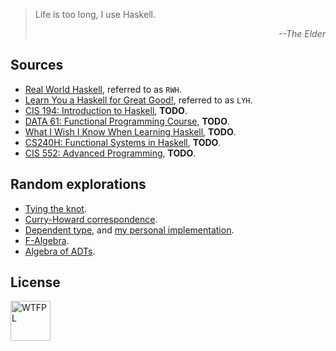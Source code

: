 > Life is too long, I use Haskell.
> <p align="right">
>   <i>--The Elder</i>
> </p>


Sources
---------------
- [Real World Haskell](http://book.realworldhaskell.org/read),
  referred to as `RWH`.
- [Learn You a Haskell for Great Good!](http://learnyouahaskell.com/chapters),
  referred to as `LYH`.
- [CIS 194: Introduction to Haskell](http://www.seas.upenn.edu/~cis194),
  **TODO**.
- [DATA 61: Functional Programming Course](https://github.com/data61/fp-course),
  **TODO**.
- [What I Wish I Know When Learning Haskell](http://dev.stephendiehl.com/hask),
  **TODO**.
- [CS240H: Functional Systems in Haskell](http://www.scs.stanford.edu/16wi-cs240h),
  **TODO**.
- [CIS 552: Advanced Programming](http://www.cis.upenn.edu/~cis552),
  **TODO**.


Random explorations
-----------------------
- [Tying the knot](tying_the_knot.hs).
- [Curry-Howard correspondence](chi.hs).
- [Dependent type](dp.hs), and [my personal implementation](mydp.hs).
- [F-Algebra](f-algebra.hs).
- [Algebra of ADTs](type-algebra.hs).


License
-----------------
<a href="http://www.wtfpl.net">
  <img src="http://www.wtfpl.net/wp-content/uploads/2012/12/wtfpl.svg"
       width="64"
       alt="WTFPL">
  </img>
</a>

